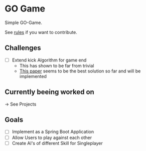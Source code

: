 # GO Game

Simple GO-Game.

See [rules](https://en.wikipedia.org/wiki/Rules_of_Go) if you want to contribute.

## Challenges
- [ ] Extend kick Algorithm for game end
  - This has shown to be far from trivial
  - [This paper](https://www.oipaz.net/Carta.pdf) seems to be the best solution so far and will be implemented

## Currently beeing worked on
-> See Projects

## Goals
- [ ] Implement as a Spring Boot Application
- [ ] Allow Users to play against each other
- [ ] Create AI's of different Skill for Singleplayer
